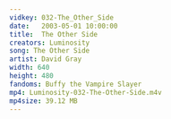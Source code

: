 ```yaml
---
vidkey: 032-The_Other_Side
date:   2003-05-01 10:00:00
title:  The Other Side
creators: Luminosity
song: The Other Side
artist: David Gray
width: 640
height: 480
fandoms: Buffy the Vampire Slayer
mp4: Luminosity-032-The-Other-Side.m4v
mp4size: 39.12 MB
---
```


  <div>
  
  </div>
  